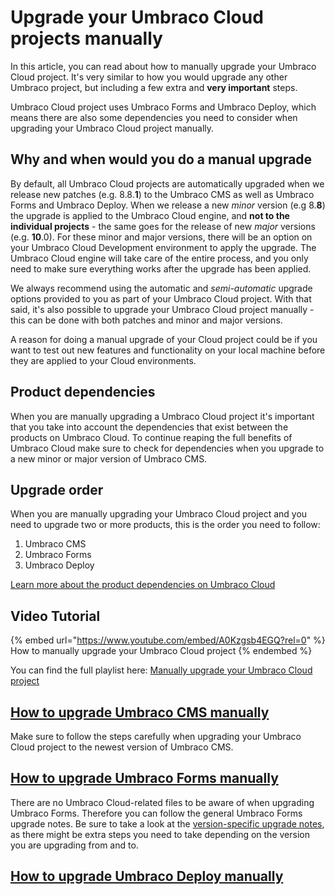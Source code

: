 # Upgrade your Umbraco Cloud projects manually

In this article, you can read about how to manually upgrade your Umbraco Cloud project. It's very similar to how you would upgrade any other Umbraco project, but including a few extra and **very important** steps.

Umbraco Cloud project uses Umbraco Forms and Umbraco Deploy, which means there are also some dependencies you need to consider when upgrading your Umbraco Cloud project manually.

## Why and when would you do a manual upgrade

By default, all Umbraco Cloud projects are automatically upgraded when we release new patches (e.g. 8.8.**1**) to the Umbraco CMS as well as Umbraco Forms and Umbraco Deploy. When we release a new *minor* version (e.g 8.**8**) the upgrade is applied to the Umbraco Cloud engine, and **not to the individual projects** - the same goes for the release of new *major* versions (e.g. **10**.0). For these minor and major versions, there will be an option on your Umbraco Cloud Development environment to apply the upgrade. The Umbraco Cloud engine will take care of the entire process, and you only need to make sure everything works after the upgrade has been applied.

We always recommend using the automatic and *semi-automatic* upgrade options provided to you as part of your Umbraco Cloud project. With that said, it's also possible to upgrade your Umbraco Cloud project manually - this can be done with both patches and minor and major versions.

A reason for doing a manual upgrade of your Cloud project could be if you want to test out new features and functionality on your local machine before they are applied to your Cloud environments.

## Product dependencies

When you are manually upgrading a Umbraco Cloud project it's important that you take into account the dependencies that exist between the products on Umbraco Cloud. To continue reaping the full benefits of Umbraco Cloud make sure to check for dependencies when you upgrade to a new minor or major version of Umbraco CMS.

## Upgrade order

When you are manually upgrading your Umbraco Cloud project and you need to upgrade two or more products, this is the order you need to follow:

1. Umbraco CMS
2. Umbraco Forms
3. Umbraco Deploy

[Learn more about the product dependencies on Umbraco Cloud](../product-dependencies.md)

## Video Tutorial

{% embed url="https://www.youtube.com/embed/A0Kzgsb4EGQ?rel=0" %}
How to manually upgrade your Umbraco Cloud project
{% endembed %}

You can find the full playlist here: [Manually upgrade your Umbraco Cloud project](https://www.youtube.com/playlist?list=PLgX62vUaGZsFy6I695OINpxhddOe-lOIP)

## [How to upgrade Umbraco CMS manually](manual-cms-upgrade.md)

Make sure to follow the steps carefully when upgrading your Umbraco Cloud project to the newest version of Umbraco CMS.

## [How to upgrade Umbraco Forms manually](../../../umbraco-forms/installation/manualupgrade.md)

There are no Umbraco Cloud-related files to be aware of when upgrading Umbraco Forms. Therefore you can follow the general Umbraco Forms upgrade notes. Be sure to take a look at the [version-specific upgrade notes](../../../umbraco-forms/installation/version-specific.md), as there might be extra steps you need to take depending on the version you are upgrading from and to.

## [How to upgrade Umbraco Deploy manually](manual-upgrade-deploy.md)

